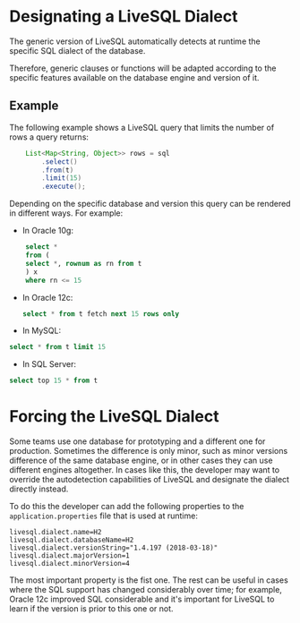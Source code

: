 # Designating a LiveSQL Dialect

The generic version of LiveSQL automatically detects at runtime the specific SQL dialect of the database.

Therefore, generic clauses or functions will be adapted according to the specific features available on the database engine
and version of it.

## Example

The following example shows a LiveSQL query that limits the number of rows a query returns:

```java
    List<Map<String, Object>> rows = sql
        .select()
        .from(t)
        .limit(15)
        .execute();
```

Depending on the specific database and version this query can be rendered in different ways. For example:

- In Oracle 10g:

```sql
    select *
    from (
    select *, rownum as rn from t 
    ) x
    where rn <= 15
```

- In Oracle 12c:

    ```sql
    select * from t fetch next 15 rows only
    ```

- In MySQL:

```sql
select * from t limit 15
```

- In SQL Server:

```sql
select top 15 * from t
```

# Forcing the LiveSQL Dialect

Some teams use one database for prototyping and a different one for production. Sometimes the difference is only minor, such as minor versions difference of the same database engine, or in other cases they can use different engines altogether. In cases like this, the developer may want to override the autodetection
capabilities of LiveSQL and designate the dialect directly instead.

To do this the developer can add the following properties to the `application.properties` file that is used at runtime:

```properties
livesql.dialect.name=H2
livesql.dialect.databaseName=H2
livesql.dialect.versionString="1.4.197 (2018-03-18)"
livesql.dialect.majorVersion=1
livesql.dialect.minorVersion=4
```

The most important property is the fist one. The rest can be useful in cases where the SQL support has changed considerably over time; for example, Oracle 12c improved SQL considerable and it's important for LiveSQL to learn if the version is prior to this one or not.


